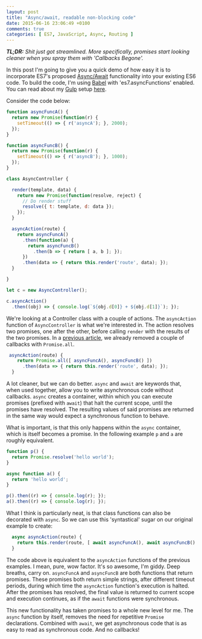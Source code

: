 ```yaml
---
layout: post
title: "Async/await, readable non-blocking code"
date: 2015-06-16 23:06:49 +0100
comments: true
categories: [ ES7, JavaScript, Async, Routing ]
---
```


___TL;DR:__ Shit just got streamlined. More specifically, promises start looking cleaner when you spray them with 'Callbacks Begone'._

In this post I'm going to give you a quick demo of how easy it is to incorporate ES7's proposed [Async/Await](https://github.com/lukehoban/ecmascript-asyncawait) functionality into your existing ES6 code. To build the code, I'm using [Babel](https://babeljs.io/) with 'es7.asyncFunctions' enabled. You can read about my [Gulp](https://github.com/gulpjs/gulp) setup [here](/blog/2015/03/23/in-the-name-of-gulp/).

<!-- More -->

Consider the code below:

``` js
function asyncFuncA() {
  return new Promise(function(r) {
    setTimeout(() => { r('asyncA'); }, 2000);
  });
}

function asyncFuncB() {
  return new Promise(function(r) {
    setTimeout(() => { r('asyncB'); }, 1000);
  });
}

class AsyncController {

  render(template, data) {
    return new Promise(function(resolve, reject) {
      // Do render stuff
      resolve({ t: template, d: data });
    });
  }

  asyncAction(route) {
    return asyncFuncA()
      .then(function(a) {
        return asyncFuncB()
          .then(b => { return [ a, b ]; });
      })
      .then(data => { return this.render('route', data); });
  }

}

let c = new AsyncController();

c.asyncAction()
  .then((obj) => { console.log(`${obj.d[0]} + ${obj.d[1]}`); });
```

We're looking at a Controller class with a couple of actions. The `asyncAction` function of `AsyncController` is what we're interested in. The action resolves two promises, one after the other, before calling `render` with the results of the two promises. In a [previous article](/blog/2015/04/29/empty-promises-dos-and-donts-of-es6-promises/), we already removed a couple of callbacks with `Promise.all`.

``` js
 asyncAction(route) {
    return Promise.all([ asyncFuncA(), asyncFuncB() ])
      .then(data => { return this.render('route', data); });
  }
```

A lot cleaner, but we can do better. `async` and `await` are keywords that, when used together, allow you to write asynchronous code without callbacks. `async` creates a container, within which you can execute promises (prefixed with `await`) that halt the current scope, until the promises have resolved. The resulting values of said promises are returned in the same way would expect a synchronous function to behave.

What is important, is that this only happens within the `async` container, which is itself becomes a promise. In the following example `p` and `a` are roughly equivalent.

```  js
function p() {
  return Promise.resolve('hello world');
}

async function a() {
  return 'hello world';
}

p().then((r) => { console.log(r); });
a().then((r) => { console.log(r); });
```

What I think is particularly neat, is that class functions can also be decorated with `async`. So we can use this 'syntastical' sugar on our original example to create:

``` js
  async asyncAction(route) {
    return this.render(route, [ await asyncFuncA(), await asyncFuncB() ]);
  }
```

The code above is equivalent to the `asyncAction` functions of the previous examples. I mean, pure, wow factor. It's so awesome, I'm giddy. Deep breaths, carry on. `asyncFuncA` and `asyncFuncB` are both functions that return promises. These promises both return simple strings, after different timeout periods, during which time the `asyncAction` function's execution is halted. After the promises has resolved, the final value is returned to current scope and execution continues, as if the `await` functions were synchronous.

This new functionality has taken promises to a whole new level for me. The `async` function by itself, removes the need for repetitive `Promise` declarations. Combined with `await`, we get asynchronous code that is as easy to read as synchronous code. And no callbacks!
